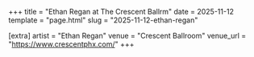 +++
title = "Ethan Regan at The Crescent Ballrm"
date = 2025-11-12
template = "page.html"
slug = "2025-11-12-ethan-regan"

[extra]
artist = "Ethan Regan"
venue = "Crescent Ballroom"
venue_url = "https://www.crescentphx.com/"
+++
